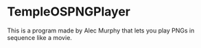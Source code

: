 # TempleOSPNGPlayer
This is a program made by Alec Murphy that lets you play PNGs in sequence like a movie.
